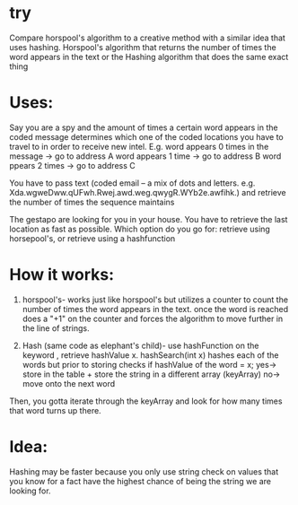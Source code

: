 # try
Compare horspool's algorithm to a creative method with a similar idea that uses hashing.
Horspool's algorithm that returns the number of times the word appears in the text or the Hashing algorithm
that does the same exact thing

# Uses:
Say you are a spy and the amount of times a certain word appears in the coded message determines which one of the coded
locations you have to travel to in order to receive new intel.
E.g. 
word appears 0 times in the message -> go to address A
word appears 1 time -> go to address B
word ppears 2 times -> go to address C

You have to pass text (coded email – a mix of dots and letters. e.g. Xda.wgweDww.qUFwh.Rwej.awd.weg.qwygR.WYb2e.awfihk.)
and retrieve the number of times the sequence maintains

The gestapo are looking for you in your house. You have to retrieve the last location as fast as possible. Which option do
you go for: retrieve using horsepool's, or retrieve using a hashfunction

# How it works:
1. horspool's- 
works just like horspool's but utilizes a counter to count the number of times the word appears in the text.
once the word is reached does a "+1" on the counter and forces the algorithm to move further in the line of strings.

2. Hash (same code as elephant's child)- 
use hashFunction on the keyword , retrieve hashValue x.
hashSearch(int x)
  hashes each of the words but prior to storing checks if hashValue of the word = x;
    yes-> store in the table + store the string in a different array (keyArray)
    no-> move onto the next word
    
Then, you gotta iterate through the keyArray and look for how many times that word turns up there.

# Idea:
Hashing may be faster because you only use string check on values that you know for a fact have the highest chance of being
the string we are looking for.
